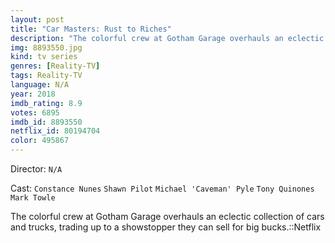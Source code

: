 ```yaml
---
layout: post
title: "Car Masters: Rust to Riches"
description: "The colorful crew at Gotham Garage overhauls an eclectic collection of cars and trucks, trading up to a showstopper they can sell for big bucks.::Netflix.."
img: 8893550.jpg
kind: tv series
genres: [Reality-TV]
tags: Reality-TV 
language: N/A
year: 2018
imdb_rating: 8.9
votes: 6895
imdb_id: 8893550
netflix_id: 80194704
color: 495867
---
```

Director: `N/A`  

Cast: `Constance Nunes` `Shawn Pilot` `Michael 'Caveman' Pyle` `Tony Quinones` `Mark Towle` 

The colorful crew at Gotham Garage overhauls an eclectic collection of cars and trucks, trading up to a showstopper they can sell for big bucks.::Netflix
